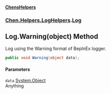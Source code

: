 
#### [ChensHelpers](index 'index')

### [Chen.Helpers.LogHelpers](Chen_Helpers_LogHelpers 'Chen.Helpers.LogHelpers').[Log](Chen_Helpers_LogHelpers_Log 'Chen.Helpers.LogHelpers.Log')

## Log.Warning(object) Method
Log using the Warning format of BepInEx logger.  
```csharp
public void Warning(object data);
```

#### Parameters
<a name='Chen_Helpers_LogHelpers_Log_Warning(object)_data'></a>
`data` [System.Object](https://docs.microsoft.com/en-us/dotnet/api/System.Object 'System.Object')  
Anything
  
